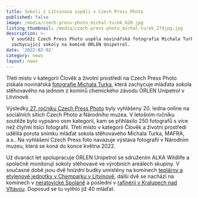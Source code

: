 ```yaml
---
title: Sokoli z Litvínova uspěli v Czech Press Photo
published: false
image: /media/czech-press-photo_michal-turek_620.jpg
listing_thumbnail: /media/czech-press-photo_michal-turek_274jpg.jpg
description: >-
  V soutěži Czech Press Photo uspěla novinářská fotografie Michala Turka
  zachycující sokoly na komíně ORLEN Unipetrol.
date: '2022-02-02'
category: news
layout: news
---
```

Třetí místo v kategorii Člověk a životní prostředí na Czech Press Photo získala novinářská [fotografie Michala Turka](https://www.czechphoto.org/cpp/detail-rocniku/2021/369/kategorie/clovek-a-zivotni-prostredi/346/6344/), která zachycuje mláďata sokola stěhovavého na jednom z komínů chemického závodu ORLEN Unipetrol v Litvínově. 

Výsledky[ 27. ročníku Czech Press Photo](https://www.czechphoto.org/cpp/detail-rocniku/2021/369/) byly vyhlášeny 20. ledna online na sociálních sítích Czech Photo a Národního muzea. V letošním ročníku soutěže bylo vypsáno osm kategorií, kam se přihlásilo 250 fotografů s více než čtyřmi tisíci fotografií. Třetí místo v kategorii Člověk a životní prostředí udělila porota snímku mláďat sokola stěhovavého Michala Turka, MAFRA, a.s.. Na vyhlášení Czech Press foto navazuje výstava fotografií v Národním muzeu, která se koná do konce května 2022.

Už dvanáct let spolupracuje ORLEN Unipetrol se sdružením ALKA Wildlife a společně monitorují sokoly stěhovavé ve výrobních areálech skupiny. V současné době jsou dvě hnízdní budky umístěny na komínech [teplárny a etylenové jednotky v Chemparku v Litvínově](/budky/chempark-zaluzi), další dvě se nachází na komínech v [neratovické Spolaně](/budky/spolana-neratovice) a poslední v [rafinérii v Kralupech nad Vltavou](/budky/rafinerie-unipetrol). Doposud se tu vylíhlo již 40 mláďat.
